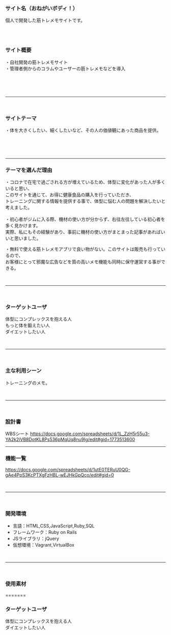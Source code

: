 <br>

### サイト名（おねがいボディ！）
個人で開発した筋トレメモサイトです。

<br>
<br>

### サイト概要
・自社開発の筋トレメモサイト<br>
・管理者側からのコラムやユーザーの筋トレメモなどを導入<br>

<br>
<br>
<br>

- - - -
<br>

### サイトテーマ
・体を大きくしたい、細くしたいなど、その人の価値観にあった商品を提供。<br>
<br>

<br>
<br>


- - - -


### テーマを選んだ理由
・コロナで在宅で過ごされる方が増えているため、体型に変化があった人が多くいると思い、<br>
このサイトを通じて、お得に健康食品の購入を行っていただき、<br>
トレーニングに関する情報を提供する事で、体型に悩む人の問題を解決したいと考えました。<br>
<br>
・初心者がジムに入る際、機材の使い方が分からず、右往左往している初心者を多く見かけます。<br>
実際、私にもその経験があり、事前に機材の使い方がまとまった記事があればいいと思いました。
<br>

・無料で使える筋トレメモアプリで良い物がない。このサイトは販売も行っているので、<br>
お客様にとって邪魔な広告などを質の高いメモ機能も同時に保守運営する事ができる。<br>

<br>

- - - -
<br>

### ターゲットユーザ
体型にコンプレックスを抱える人<br>
もっと体を鍛えたい人<br>
ダイエットしたい人<br>

<br>

- - - -
<br>

### 主な利用シーン

トレーニングのメモ。<br>


<br>

- - - -
<br>

### 設計書
WBSシート
https://docs.google.com/spreadsheets/d/1L_ZzH5r55u3-YA2k2iVB8DotKL8Ps536pMqUq8nu9Ig/edit#gid=1773513600
- - - -

### 機能一覧
https://docs.google.com/spreadsheets/d/1utE0TERuU0QG-gAe4PpS3KcPTXgFzHBL-wEJHkGpQco/edit#gid=0

<br>

- - - -
<br>

### 開発環境
- 言語：HTML,CSS,JavaScript,Ruby,SQL
- フレームワーク：Ruby on Rails
- JSライブラリ：jQuery
- 仮想環境：Vagrant,VirtualBox

<br>

- - - -
<br>

### 使用素材

=======

### ターゲットユーザ
体型にコンプレックスを抱える人<br>
ダイエットしたい人<br>
